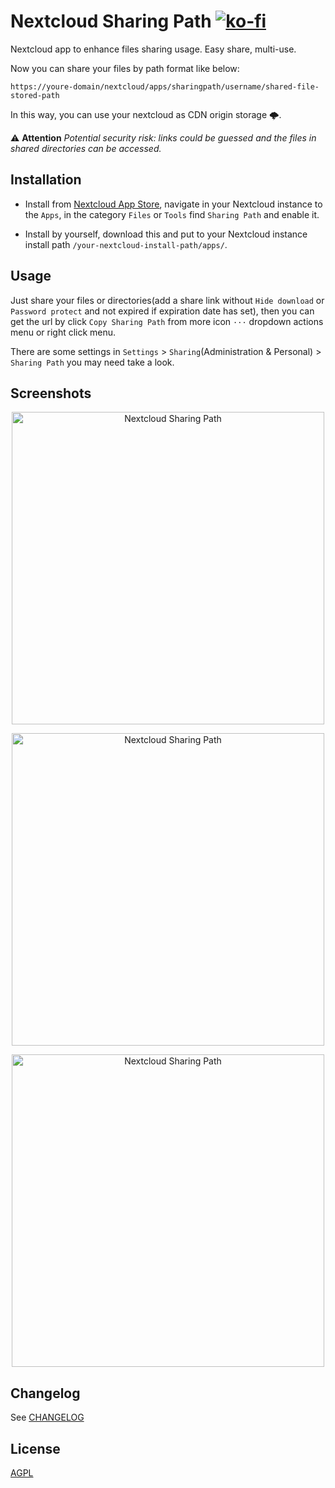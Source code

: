 
# Nextcloud Sharing Path  [![ko-fi](https://www.ko-fi.com/img/githubbutton_sm.svg)](https://ko-fi.com/F1F51I62J)

Nextcloud app to enhance files sharing usage. Easy share, multi-use.

Now you can share your files by path format like below:

`https://youre-domain/nextcloud/apps/sharingpath/username/shared-file-stored-path`

In this way, you can use your nextcloud as CDN origin storage 🌩.

⚠️ **Attention** *Potential security risk: links could be guessed and the files in shared directories can be accessed.*


## Installation

- Install from [Nextcloud App Store](https://apps.nextcloud.com/apps/sharingpath), navigate in your Nextcloud instance to the `Apps`, in the category `Files` or `Tools` find `Sharing Path` and enable it.

- Install by yourself, download this and put to your Nextcloud instance install path `/your-nextcloud-install-path/apps/`.


## Usage

Just share your files or directories(add a share link without `Hide download` or `Password protect` and not expired if expiration date has set), then you can get the url by click `Copy Sharing Path` from more icon `···` dropdown actions menu or right click menu. 

There are some settings in `Settings` > `Sharing`(Administration & Personal) > `Sharing Path` you may need take a look.


## Screenshots

<p align="center"><img src="https://user-images.githubusercontent.com/5813232/103185230-6e066680-48f6-11eb-852a-b51002e6adba.png" alt="Nextcloud Sharing Path" width="500"></p>
<p align="center"><img src="https://user-images.githubusercontent.com/5813232/103185234-7363b100-48f6-11eb-8c67-cb9a587bd45a.png" alt="Nextcloud Sharing Path" width="500"></p>
<p align="center"><img src="https://user-images.githubusercontent.com/5813232/103185973-b5dabd00-48f9-11eb-8e95-7ebaf0a50937.png" alt="Nextcloud Sharing Path" width="500"></p>


## Changelog

See [CHANGELOG](CHANGELOG.md)


## License

[AGPL](./COPYING)

